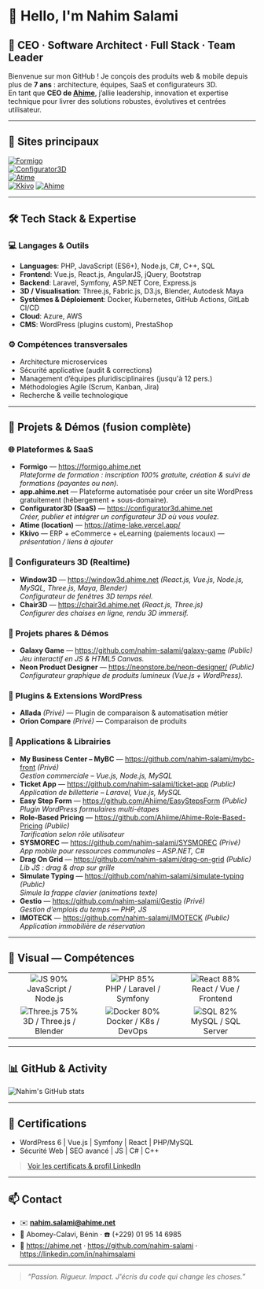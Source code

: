# 👋 Hello, I'm **Nahim Salami**

## 🚀 CEO · Software Architect · Full Stack · Team Leader

Bienvenue sur mon GitHub ! Je conçois des produits web & mobile depuis plus de **7 ans** : architecture, équipes, SaaS et configurateurs 3D.  
En tant que **CEO de [Ahime](https://ahime.net)**, j’allie leadership, innovation et expertise technique pour livrer des solutions robustes, évolutives et centrées utilisateur.

---

## 🔗 Sites principaux
[![Formigo](https://img.shields.io/badge/-Formigo-6CC24A?style=flat-square&logo=react)](https://formigo.ahime.net)  
[![Configurator3D](https://img.shields.io/badge/-Configurator3D-6C63FF?style=flat-square)](https://configurator3d.ahime.net)  
[![Atime](https://img.shields.io/badge/-Atime-00AEEF?style=flat-square)](https://atime-lake.vercel.app/)  
[![Kkivo](https://img.shields.io/badge/-Kkivo-FB8C00?style=flat-square)](https://github.com/nahim-salami) <!-- ajouter URL publique si disponible -->
[![Ahime](https://img.shields.io/badge/-Ahime.net-000000?style=flat-square)](https://ahime.net)

---

## 🛠️ Tech Stack & Expertise

### 💻 Langages & Outils
- **Languages**: PHP, JavaScript (ES6+), Node.js, C#, C++, SQL  
- **Frontend**: Vue.js, React.js, AngularJS, jQuery, Bootstrap  
- **Backend**: Laravel, Symfony, ASP.NET Core, Express.js  
- **3D / Visualisation**: Three.js, Fabric.js, D3.js, Blender, Autodesk Maya  
- **Systèmes & Déploiement**: Docker, Kubernetes, GitHub Actions, GitLab CI/CD  
- **Cloud**: Azure, AWS  
- **CMS**: WordPress (plugins custom), PrestaShop

### ⚙️ Compétences transversales
- Architecture microservices  
- Sécurité applicative (audit & corrections)  
- Management d’équipes pluridisciplinaires (jusqu'à 12 pers.)  
- Méthodologies Agile (Scrum, Kanban, Jira)  
- Recherche & veille technologique

---

## 🔭 Projets & Démos (fusion complète)

### 🌐 Plateformes & SaaS
- **Formigo** — https://formigo.ahime.net  
  *Plateforme de formation : inscription 100% gratuite, création & suivi de formations (payantes ou non).*
- **app.ahime.net** — Plateforme automatisée pour créer un site WordPress gratuitement (hébergement + sous-domaine).  
- **Configurator3D (SaaS)** — https://configurator3d.ahime.net  
  *Créer, publier et intégrer un configurateur 3D où vous voulez.*
- **Atime (location)** — https://atime-lake.vercel.app/  
- **Kkivo** — ERP + eCommerce + eLearning (paiements locaux) — *présentation / liens à ajouter*

### 🎨 Configurateurs 3D (Realtime)
- **Window3D** — https://window3d.ahime.net *(React.js, Vue.js, Node.js, MySQL, Three.js, Maya, Blender)*  
  *Configurateur de fenêtres 3D temps réel.*
- **Chair3D** — https://chair3d.ahime.net *(React.js, Three.js)*  
  *Configurer des chaises en ligne, rendu 3D immersif.*

### 🌟 Projets phares & Démos
- **Galaxy Game** — https://github.com/nahim-salami/galaxy-game *(Public)*  
  *Jeu interactif en JS & HTML5 Canvas.*
- **Neon Product Designer** — https://neonstore.be/neon-designer/ *(Public)*  
  *Configurateur graphique de produits lumineux (Vue.js + WordPress).*

### 🧩 Plugins & Extensions WordPress
- **Allada** *(Privé)* — Plugin de comparaison & automatisation métier  
- **Orion Compare** *(Privé)* — Comparaison de produits

### 🚧 Applications & Librairies
- **My Business Center – MyBC** — https://github.com/nahim-salami/mybc-front *(Privé)*  
  *Gestion commerciale – Vue.js, Node.js, MySQL*
- **Ticket App** — https://github.com/nahim-salami/ticket-app *(Public)*  
  *Application de billetterie – Laravel, Vue.js, MySQL*
- **Easy Step Form** — https://github.com/Ahiime/EasyStepsForm *(Public)*  
  *Plugin WordPress formulaires multi-étapes*
- **Role-Based Pricing** — https://github.com/Ahiime/Ahime-Role-Based-Pricing *(Public)*  
  *Tarification selon rôle utilisateur*
- **SYSMOREC** — https://github.com/nahim-salami/SYSMOREC *(Privé)*  
  *App mobile pour ressources communales – ASP.NET, C#*
- **Drag On Grid** — https://github.com/nahim-salami/drag-on-grid *(Public)*  
  *Lib JS : drag & drop sur grille*
- **Simulate Typing** — https://github.com/nahim-salami/simulate-typing *(Public)*  
  *Simule la frappe clavier (animations texte)*
- **Gestio** — https://github.com/nahim-salami/Gestio *(Privé)*  
  *Gestion d’emplois du temps — PHP, JS*
- **IMOTECK** — https://github.com/nahim-salami/IMOTECK *(Public)*  
  *Application immobilière de réservation*

---

## 🧭 Visual — Compétences
<table>
  <tr>
    <td align="center">
      <img alt="JS 90%" src="https://img.shields.io/badge/-Formigo-6CC24A?style=flat-square&logo=javascript" /><div>JavaScript / Node.js</div>
    </td>
    <td align="center">
      <img alt="PHP 85%" src="https://img.shields.io/badge/-Formigo-6CC24A?style=flat-square&logo=php" /><div>PHP / Laravel / Symfony</div>
    </td>
    <td align="center">
      <img alt="React 88%" src="https://img.shields.io/badge/-Formigo-6CC24A?style=flat-square&logo=react" /><div>React / Vue / Frontend</div>
    </td>
  </tr>
  <tr>
    <td align="center">
      <img alt="Three.js 75%" src="https://img.shields.io/badge/-Formigo-6CC24A?style=flat-square&logo=blender" /><div>3D / Three.js / Blender</div>
    </td>
    <td align="center">
      <img alt="Docker 80%" src="https://img.shields.io/badge/-Formigo-6CC24A?style=flat-square&logo=docker" /><div>Docker / K8s / DevOps</div>
    </td>
    <td align="center">
      <img alt="SQL 82%" src="https://img.shields.io/badge/-Formigo-6CC24A?style=flat-square&logo=mysql" /><div>MySQL / SQL Server</div>
    </td>
  </tr>
</table>

---

## 📊 GitHub & Activity
![Nahim's GitHub stats](https://github-readme-stats.vercel.app/api?username=nahim-salami&show_icons=true&theme=radical)

---

## 📜 Certifications
- WordPress 6 | Vue.js | Symfony | React | PHP/MySQL  
- Sécurité Web | SEO avancé | JS | C# | C++

> [Voir les certificats & profil LinkedIn](https://www.linkedin.com/in/nahimsalami/)

---

## 📫 Contact
- ✉️ **nahim.salami@ahime.net**  
- 📍 Abomey-Calavi, Bénin · ☎️ (+229) 01 95 14 6985  
- 🔗 https://ahime.net · https://github.com/nahim-salami · https://linkedin.com/in/nahimsalami

---

> _“Passion. Rigueur. Impact. J'écris du code qui change les choses.”_
